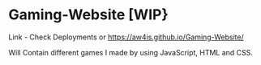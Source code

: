 # Gaming-Website [WIP}
Link - Check Deployments or https://aw4is.github.io/Gaming-Website/

Will Contain different games I made by using JavaScript, HTML and CSS.
